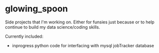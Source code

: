 # glowing_spoon
Side projects that I'm working on. Either for funsies just because or to help continue to build my data science/coding skills.

Currently included:
- inprogress python code for interfacing with mysql jobTracker database
